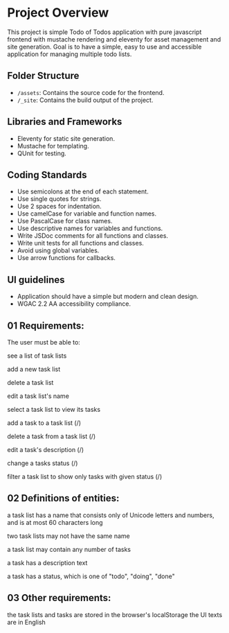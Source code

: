 
# Project Overview

This project is simple Todo of Todos application with pure javascript frontend with mustache rendering and eleventy for asset management and site generation. 
Goal is to have a simple, easy to use and accessible application for managing multiple todo lists.


## Folder Structure

- `/assets`: Contains the source code for the frontend.
- `/_site`: Contains the build output of the project.


## Libraries and Frameworks

- Eleventy for static site generation.
- Mustache for templating.
- QUnit for testing.


## Coding Standards

- Use semicolons at the end of each statement.
- Use single quotes for strings.
- Use 2 spaces for indentation.
- Use camelCase for variable and function names.
- Use PascalCase for class names.
- Use descriptive names for variables and functions.
- Write JSDoc comments for all functions and classes.
- Write unit tests for all functions and classes.
- Avoid using global variables.
- Use arrow functions for callbacks.

## UI guidelines

- Application should have a simple but modern and clean design.
- WGAC 2.2 AA accessibility compliance.




## 01 Requirements:

The user must be able to:

see a list of task lists

add a new task list

delete a task list

edit a task list's name

select a task list to view its tasks

add a task to a task list (/)

delete a task from a task list (/)

edit a task's description (/)

change a tasks status (/)

filter a task list to show only tasks with
given status (/)

## 02 Definitions of entities:

a task list has a name that consists only
of Unicode letters and numbers, and is at
most 60 characters long

two task lists may not have the same
name

a task list may contain any number of
tasks

a task has a description text

a task has a status, which is one of "todo",
"doing", "done"

## 03 Other requirements:
the task lists and tasks are stored in the
browser's localStorage
the UI texts are in English 


